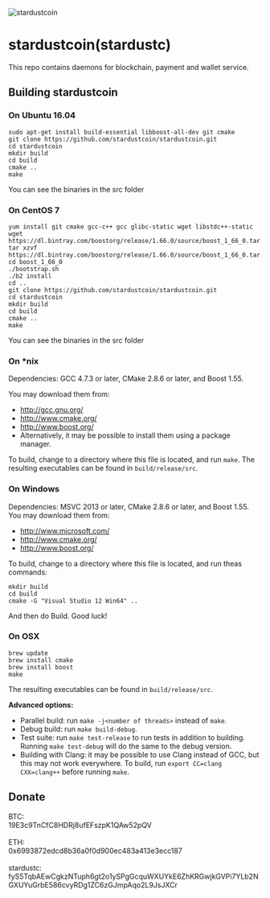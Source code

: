 ![stardustcoin](https://github.com/stardustcoin/stardustcoin/blob/master/logos/stardustcoin.png "stardustcoin")

# stardustcoin(stardustc)

This repo contains daemons for blockchain, payment and wallet service.

## Building stardustcoin 

### On Ubuntu 16.04

```
sudo apt-get install build-essential libboost-all-dev git cmake
git clone https://github.com/stardustcoin/stardustcoin.git
cd stardustcoin
mkdir build
cd build
cmake ..
make
```

You can see the binaries in the src folder

### On CentOS 7

```
yum install git cmake gcc-c++ gcc glibc-static wget libstdc++-static
wget https://dl.bintray.com/boostorg/release/1.66.0/source/boost_1_66_0.tar.gz
tar xzvf https://dl.bintray.com/boostorg/release/1.66.0/source/boost_1_66_0.tar.gz
cd boost_1_66_0
./bootstrap.sh
./b2 install
cd ..
git clone https://github.com/stardustcoin/stardustcoin.git
cd stardustcoin
mkdir build
cd build
cmake ..
make
```

You can see the binaries in the src folder

### On *nix

Dependencies: GCC 4.7.3 or later, CMake 2.8.6 or later, and Boost 1.55.

You may download them from:

* http://gcc.gnu.org/
* http://www.cmake.org/
* http://www.boost.org/
* Alternatively, it may be possible to install them using a package manager.

To build, change to a directory where this file is located, and run `make`. The resulting executables can be found in `build/release/src`.

### On Windows
Dependencies: MSVC 2013 or later, CMake 2.8.6 or later, and Boost 1.55. You may download them from:

* http://www.microsoft.com/
* http://www.cmake.org/
* http://www.boost.org/

To build, change to a directory where this file is located, and run theas commands: 
```
mkdir build
cd build
cmake -G "Visual Studio 12 Win64" ..
```

And then do Build.
Good luck!

### On OSX
```
brew update
brew install cmake
brew install boost
make
```
The resulting executables can be found in `build/release/src`.

**Advanced options:**

* Parallel build: run `make -j<number of threads>` instead of `make`.
* Debug build: run `make build-debug`.
* Test suite: run `make test-release` to run tests in addition to building. Running `make test-debug` will do the same to the debug version.
* Building with Clang: it may be possible to use Clang instead of GCC, but this may not work everywhere. To build, run `export CC=clang CXX=clang++` before running `make`.

## Donate
BTC: <br>19E3c9TnCfC8HDRj8ufEFszpK1QAw52pQV <br><br>
ETH: <br>0x6993872edcd8b36a0f0d900ec483a413e3ecc187 <br><br>
stardustc: <br>fyS5TqbAEwCgkzNTuph6gt2o1ySPgGcquWXUYkE6ZhKRGwjkGVPi7YLb2NGXUYuGrbE586cvyRDg1ZC6zGJmpAqo2L9JsJXCr

